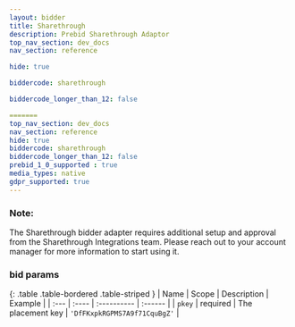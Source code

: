 ```yaml
---
layout: bidder
title: Sharethrough
description: Prebid Sharethrough Adaptor
top_nav_section: dev_docs
nav_section: reference

hide: true

biddercode: sharethrough

biddercode_longer_than_12: false

=======
top_nav_section: dev_docs
nav_section: reference
hide: true
biddercode: sharethrough
biddercode_longer_than_12: false
prebid_1_0_supported : true
media_types: native
gdpr_supported: true
---
```


### Note:
The Sharethrough bidder adapter requires additional setup and approval from the Sharethrough Integrations team. Please reach out to your account manager for more information to start using it.

### bid params

{: .table .table-bordered .table-striped }
| Name | Scope | Description | Example |
| :--- | :---- | :---------- | :------ |
| `pkey` | required | The placement key | `'DfFKxpkRGPMS7A9f71CquBgZ'` |
